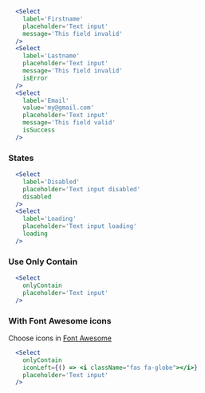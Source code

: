 ```jsx
  <Select
    label='Firstname'
    placeholder='Text input'
    message='This field invalid'
  />
  <Select
    label='Lastname'
    placeholder='Text input'
    message='This field invalid'
    isError
  />
  <Select
    label='Email'
    value='my@gmail.com'
    placeholder='Text input'
    message='This field valid'
    isSuccess
  />
```

### States

```jsx
  <Select
    label='Disabled'
    placeholder='Text input disabled'
    disabled
  />
  <Select
    label='Loading'
    placeholder='Text input loading'
    loading
  />
```

### Use Only Contain

```jsx
  <Select
    onlyContain
    placeholder='Text input'
  />
```

### With Font Awesome icons
Choose icons in [Font Awesome](https://fontawesome.com/icons)
```jsx
  <Select
    onlyContain
    iconLeft={() => <i className="fas fa-globe"></i>}
    placeholder='Text input'
  />
```